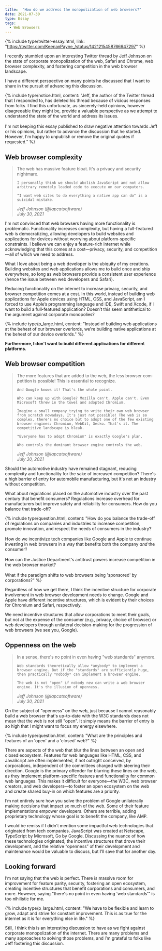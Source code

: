 ```yaml
---
title:  "How do we address the monopolization of web browsers?"
date: 2021-07-30
type: Essay
tags:
  - Web Browsers
---
```


{% include type/twitter-essay.html, link: "https://twitter.com/KeenanPayne_/status/1421215458766647297" %}

I recently stumbled upon an interesting Twitter thread by [Jeff Johnson](https://twitter.com/lapcatsoftware) on the state of corporate monopolization of the web, Safari and Chrome, web browser complexity, and fostering competition in the web browser landscape.

I have a different perspective on many points he discussed that I want to share in the pursuit of advancing this discussion. 

{% include type/notice.html, content: "Jeff, the author of the Twitter thread that I responded to, has deleted his thread because of vicious responses from folks. I find this unfortunate, as sincerely-held opinions, however disagreeable they might be, provide a valuable perspective as we attempt to understand the state of the world and address its issues.<br><br>I'm not keeping this essay published to draw negative attention towards Jeff or his opinions, but rather to advance the discussion that he started. However, I'm happy to unpublish or remove the original quotes if requested." %}
## Web browser complexity

<blockquote class="twitter-tweet" data-dnt="true">
  <p lang="en" dir="ltr">
    The web has massive feature bloat. It's a privacy and security nightmare.

    I personally think we should abolish JavaScript and not allow arbitrary remotely loaded code to execute on our computers.

    "I want web sites to do everything a native app can do" is a suicidal mistake.
  </p> 
  
  <cite>Jeff Johnson (@lapcatsoftware)<br>July 30, 2021</cite>
</blockquote>

I'm not convinced that web browsers having more functionality is problematic. Functionality increases complexity, but having a full-featured web is democratizing, allowing developers to build websites and applications for devices without worrying about platform-specific constraints. I believe we can enjoy a feature-rich internet while acknowledging that this comes at a cost—privacy, security, and competition—all of which we need to address. 

What I love about being a web developer is the ubiquity of my creations. Building websites and web applications allows me to build once and ship everywhere, so long as web browsers provide a consistent user experience (hence the issue between web developers and Safari).

Reducing functionality on the internet to increase privacy, security, and browser competition comes at a cost. In this world, instead of building web applications for Apple devices using HTML, CSS, and JavaScript, am I forced to use Apple’s programming language and IDE, Swift and Xcode, if I want to build a full-featured application? Doesn’t this seem antithetical to the argument against corporate monopolies?

{% include type/p_large.html, content: "Instead of building web applications at the behest of our browser overlords, we're building native applications at the behest of our device overlords." %}

**Furthermore, I don't want to build different applications for different platforms.**

## Web browser competition

<blockquote class="twitter-tweet" data-dnt="true">
  <p lang="en" dir="ltr">
    The more features that are added to the web, the less browser competition is possible! This is essential to recognize.

    And Google knows it! That's the whole point.

    Who can keep up with Google? Mozilla can't. Apple can't. Even Microsoft threw in the towel and adopted Chromium.

    Imagine a small company trying to write their own web browser from scratch nowadays. It's just not possible! The web is so complex, there's no choice but to adopt one of the few existing browser engines: Chromium, WebKit, Gecko. That's it. The competitive landscape is bleak.

    "Everyone has to adopt Chromium" is exactly Google's plan.
    
    Who controls the dominant browser engine controls the web.
  </p>

  <cite>Jeff Johnson (@lapcatsoftware)<br>July 30, 2021</cite>
</blockquote>

Should the automotive industry have remained stagnant, reducing complexity and functionality for the sake of increased competition? There's a high barrier of entry for automobile manufacturing, but it's not an industry without competition.

What about regulations placed on the automotive industry over the past century that benefit consumers? Regulations increase overhead for manufacturers but improve safety and reliability for consumers. How do you balance that trade-off? 

{% include type/question.html, content: "How do you balance the trade-off of regulations on companies and industries to increase competition, promote innovation, and respect the needs of consumers in the industry?<br><br>How do we incentivize tech companies like Google and Apple to continue investing in web browsers in a way that benefits both the company <em>and</em> the consumer?<br><br>How can the Justice Department's antitrust powers increase competition in the web browser market?<br><br>What if the paradigm shifts to web browsers being 'sponsored' by corporations?" %}

Regardless of how we get there, I think the incentive structure for corporate involvement in web browser development needs to change. Google and Apple have different incentive structures, which is evident by their choices for Chromium and Safari, respectively. 

We need incentive structures that allow corporations to meet their goals, but not at the expense of the consumer (e.g., privacy, choice of browser) or web developers through unilateral decision-making for the progression of web browsers (we see you, Google).

## Oppenness on the web

<blockquote class="twitter-tweet" data-dnt="true">
  <p lang="en" dir="ltr">
    In a sense, there's no point in even having "web standards" anymore.

    Web standards theoretically allow *anybody* to implement a browser engine. But if the "standards" are sufficiently huge, then practically *nobody* can implement a browser engine.
    
    The web is not "open" if nobody new can write a web browser engine. It's the illusion of openness.
  </p> 
  
  <cite>Jeff Johnson (@lapcatsoftware)<br>July 30, 2021</cite>
</blockquote>

On the subject of "openness" on the web, just because I cannot reasonably build a web browser that's up-to-date with the W3C standards does not mean that the web is not still "open". It simply means the barrier of entry is so high that I might want to focus my energy elsewhere. 

{% include type/question.html, content: "What are the principles and features of an 'open' and a 'closed' web?" %}

There are aspects of the web that blur the lines between an open and closed ecosystem. Features for web languages like HTML, CSS, and JavaScript are often implemented, if not outright conceived, by corporations, independent of the committees charged with steering their direction. Google is the primary offender for blurring these lines on the web, as they implement platform-specific features and functionality for common web languages. This makes it difficult for everyone—the W3C, web browser creators, and web developers—to foster an open ecosystem on the web and create shared buy-in on which features are a priority.

I’m not entirely sure how you solve the problem of Google unilaterally making decisions that impact so much of the web. Some of their feature implementations empower developers. Others are terrible, adding proprietary technology whose goal is to benefit the company, like AMP.

I would be remiss if I didn't mention some impactful web technologies that originated from tech companies. JavaScript was created at Netscape, TypeScript by Microsoft, Go by Google. Discussing the nuance of how these technologies originated, the incentive structures that drove their development, and the relative “openness” of their development and maintenance would be valuable to discuss, but I'll save that for another day.

## Looking forward

I’m not saying that the web is perfect. There is massive room for improvement for feature parity, security, fostering an open ecosystem, creating incentive structures that benefit corporations and consumers, and more. However, saying "there's no point in even having 'web standards'" is too nihilistic for me.

{% include type/p_large.html, content: "We have to be flexible and learn to grow, adapt and strive for constant improvement. This is as true for the internet as it is for everything else in life." %}

Still, I think this is an interesting discussion to have as we fight against corporate monopolization of the internet. There are many problems and many approaches to solving those problems, and I’m grateful to folks like Jeff fostering this discussion.
